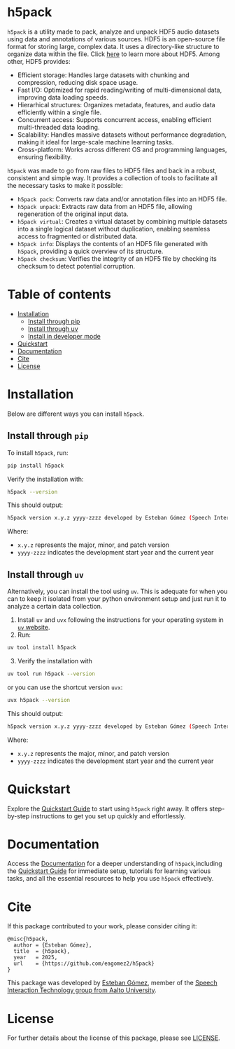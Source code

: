 # h5pack
`h5pack` is a utility made to pack, analyze and unpack HDF5 audio datasets using data and annotations of various sources. HDF5 is an open-source file format for storing large, complex data. It uses a directory-like structure to organize data within the file. Click [here](https://www.hdfgroup.org/solutions/hdf5/) to learn more about HDF5. Among other, HDF5 provides:

- Efficient storage: Handles large datasets with chunking and compression, reducing disk space usage.
- Fast I/O: Optimized for rapid reading/writing of multi-dimensional data, improving data loading speeds.
- Hierarhical structures: Organizes metadata, features, and audio data efficiently within a single file.
- Concurrent access: Supports concurrent access, enabling efficient multi-threaded data loading.
- Scalability: Handles massive datasets without performance degradation, making it ideal for large-scale machine learning tasks.
- Cross-platform: Works across different OS and programming languages, ensuring flexibility.

`h5pack` was made to go from raw files to HDF5 files and back in a robust, consistent and simple way. It provides a collection of tools to facilitate all the necessary tasks to make it possible:

- `h5pack pack`: Converts raw data and/or annotation files into an HDF5 file.
- `h5pack unpack`: Extracts raw data from an HDF5 file, allowing regeneration of the original input data.
- `h5pack virtual`: Creates a virtual dataset by combining multiple datasets into a single logical dataset without duplication, enabling seamless access to fragmented or distributed data.
- `h5pack info`: Displays the contents of an HDF5 file generated with `h5pack`, providing a quick overview of its structure.
- `h5pack checksum`: Verifies the integrity of an HDF5 file by checking its checksum to detect potential corruption.

# Table of contents
- [Installation](#installation)
  - [Install through pip](#install-through-pip)
  - [Install through uv](#install-through-uv)
  - [Install in developer mode](#install-in-developer-mode)
- [Quickstart](#quickstart)
- [Documentation](#documentation)
- [Cite](#cite)
- [License](#license)

# Installation
Below are different ways you can install `h5pack`.

## Install through `pip` 
To install `h5pack`, run:
```bash
pip install h5pack
```

Verify the installation with:
```bash
h5pack --version
```

This should output:
```bash
h5pack version x.y.z yyyy-zzzz developed by Esteban Gómez (Speech Interaction Technology, Aalto University)
```
Where:
- `x.y.z` represents the major, minor, and patch version
- `yyyy-zzzz` indicates the development start year and the current year

## Install through `uv`
Alternatively, you can install the tool using `uv`. This is adequate for when you can to keep it isolated from your python environment setup and just run it to analyze a certain data collection.

1. Install `uv` and `uvx` following the instructions for your operating system in [`uv` website](https://docs.astral.sh/uv/getting-started/installation/).
2. Run:
```bash
uv tool install h5pack
```

3. Verify the installation with
```bash
uv tool run h5pack --version
```

or you can use the shortcut version `uvx`:

```bash
uvx h5pack --version
```

This should output:
```bash
h5pack version x.y.z yyyy-zzzz developed by Esteban Gómez (Speech Interaction Technology, Aalto University)
```
Where:
- `x.y.z` represents the major, minor, and patch version
- `yyyy-zzzz` indicates the development start year and the current year

# Quickstart
Explore the [Quickstart Guide](#) to start using `h5pack` right away. It offers step-by-step instructions to get you set up quickly and effortlessly.

# Documentation
Access the [Documentation](#) for a deeper understanding of `h5pack`,including the [Quickstart Guide](#) for immediate setup, tutorials for learning various tasks, and all the essential resources to help you use `h5pack` effectively.

# Cite
If this package contributed to your work, please consider citing it:

```
@misc{h5pack,
  author = {Esteban Gómez},
  title  = {h5pack},
  year   = 2025,
  url    = {https://github.com/eagomez2/h5pack}
}
```

This package was developed by <a href="https://estebangomez.me/" target="_blank">Esteban Gómez</a>, member of the <a href="https://www.aalto.fi/en/department-of-information-and-communications-engineering/speech-interaction-technology" target="_blank">Speech Interaction Technology group from Aalto University</a>.

# License
For further details about the license of this package, please see [LICENSE](LICENSE).
